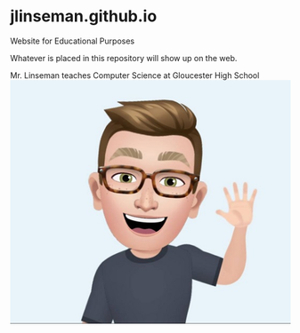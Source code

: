 # jlinseman.github.io
Website for Educational Purposes

Whatever is placed in this repository will show up on the web.

Mr. Linseman teaches Computer Science at Gloucester High School
![image](AvatarLinseman.jpg)

